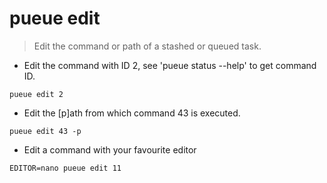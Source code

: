 # pueue edit

> Edit the command or path of a stashed or queued task.

- Edit the command with ID 2, see 'pueue status --help' to get command ID.

`pueue edit 2`

- Edit the [p]ath from which command 43 is executed.

`pueue edit 43 -p`

- Edit a command with your favourite editor

`EDITOR=nano pueue edit 11`
